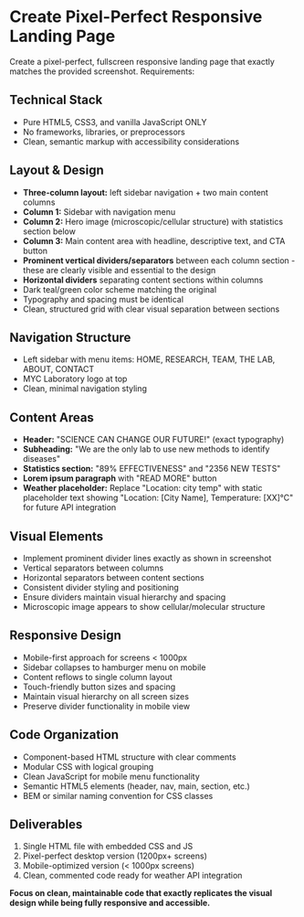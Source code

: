 # Create Pixel-Perfect Responsive Landing Page

Create a pixel-perfect, fullscreen responsive landing page that exactly matches the provided screenshot. Requirements:

## Technical Stack
- Pure HTML5, CSS3, and vanilla JavaScript ONLY
- No frameworks, libraries, or preprocessors
- Clean, semantic markup with accessibility considerations

## Layout & Design
- **Three-column layout:** left sidebar navigation + two main content columns
- **Column 1:** Sidebar with navigation menu
- **Column 2:** Hero image (microscopic/cellular structure) with statistics section below
- **Column 3:** Main content area with headline, descriptive text, and CTA button
- **Prominent vertical dividers/separators** between each column section - these are clearly visible and essential to the design
- **Horizontal dividers** separating content sections within columns
- Dark teal/green color scheme matching the original
- Typography and spacing must be identical
- Clean, structured grid with clear visual separation between sections

## Navigation Structure
- Left sidebar with menu items: HOME, RESEARCH, TEAM, THE LAB, ABOUT, CONTACT
- MYC Laboratory logo at top
- Clean, minimal navigation styling

## Content Areas
- **Header:** "SCIENCE CAN CHANGE OUR FUTURE!" (exact typography)
- **Subheading:** "We are the only lab to use new methods to identify diseases"
- **Statistics section:** "89% EFFECTIVENESS" and "2356 NEW TESTS"
- **Lorem ipsum paragraph** with "READ MORE" button
- **Weather placeholder:** Replace "Location: city temp" with static placeholder text showing "Location: [City Name], Temperature: [XX]°C" for future API integration

## Visual Elements
- Implement prominent divider lines exactly as shown in screenshot
- Vertical separators between columns
- Horizontal separators between content sections
- Consistent divider styling and positioning
- Ensure dividers maintain visual hierarchy and spacing
- Microscopic image appears to show cellular/molecular structure

## Responsive Design
- Mobile-first approach for screens < 1000px
- Sidebar collapses to hamburger menu on mobile
- Content reflows to single column layout
- Touch-friendly button sizes and spacing
- Maintain visual hierarchy on all screen sizes
- Preserve divider functionality in mobile view

## Code Organization
- Component-based HTML structure with clear comments
- Modular CSS with logical grouping
- Clean JavaScript for mobile menu functionality
- Semantic HTML5 elements (header, nav, main, section, etc.)
- BEM or similar naming convention for CSS classes

## Deliverables
1. Single HTML file with embedded CSS and JS
2. Pixel-perfect desktop version (1200px+ screens)
3. Mobile-optimized version (< 1000px screens)
4. Clean, commented code ready for weather API integration

**Focus on clean, maintainable code that exactly replicates the visual design while being fully responsive and accessible.**